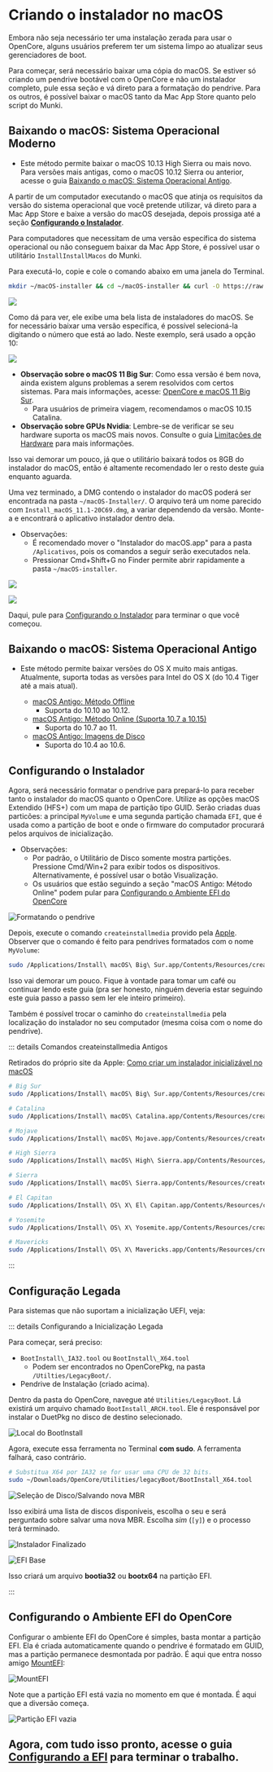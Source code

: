 # Criando o instalador no macOS

Embora não seja necessário ter uma instalação zerada para usar o OpenCore, alguns usuários preferem ter um sistema limpo ao atualizar seus gerenciadores de boot.

Para começar, será necessário baixar uma cópia do macOS. Se estiver só criando um pendrive bootável com o OpenCore e não um instalador completo, pule essa seção e vá direto para a formatação do pendrive. Para os outros, é possível baixar o macOS tanto da Mac App Store quanto pelo script do Munki.

## Baixando o macOS: Sistema Operacional Moderno

* Este método permite baixar o macOS 10.13 High Sierra ou mais novo. Para versões mais antigas, como o macOS 10.12 Sierra ou anterior, acesse o guia [Baixando o macOS: Sistema Operacional Antigo](#downloading-macos-legacy-os).

A partir de um computador executando o macOS que atinja os requisitos da versão do sistema operacional que você pretende utilizar, vá direto para a Mac App Store e baixe a versão do macOS desejada, depois prossiga até a seção [**Configurando o Instalador**](#setting-up-the-installer).

Para computadores que necessitam de uma versão específica do sistema operacional ou não conseguem baixar da Mac App Store, é possível usar o utilitário `InstallInstallMacos` do Munki.

Para executá-lo, copie e cole o comando abaixo em uma janela do Terminal.

```sh
mkdir ~/macOS-installer && cd ~/macOS-installer && curl -O https://raw.githubusercontent.com/munki/macadmin-scripts/main/installinstallmacos.py && sudo python installinstallmacos.py
```

![](../images/installer-guide/mac-install-md/munki.png)

Como dá para ver, ele exibe uma bela lista de instaladores do macOS. Se for necessário baixar uma versão específica, é possível selecioná-la digitando o número que está ao lado. Neste exemplo, será usado a opção 10:

![](../images/installer-guide/mac-install-md/munki-process.png)

* **Observação sobre o macOS 11 Big Sur**: Como essa versão é bem nova, ainda existem alguns problemas a serem resolvidos com certos sistemas. Para mais informações, acesse: [OpenCore e macOS 11 Big Sur](../extras/big-sur/README.md).
  * Para usuários de primeira viagem, recomendamos o macOS 10.15 Catalina.
* **Observação sobre GPUs Nvidia**: Lembre-se de verificar se seu hardware suporta os macOS mais novos. Consulte o guia [Limitações de Hardware](../macos-limits.md) para mais informações.

Isso vai demorar um pouco, já que o utilitário baixará todos os 8GB do instalador do macOS, então é altamente recomendado ler o resto deste guia enquanto aguarda.

Uma vez terminado, a DMG contendo o instalador do macOS poderá ser encontrada na pasta `~/macOS-Installer/`. O arquivo terá um nome parecido com `Install_macOS_11.1-20C69.dmg`, a variar dependendo da versão. Monte-a e encontrará o aplicativo instalador dentro dela.

* Observações:
  * É recomendado mover o "Instalador do macOS.app" para a pasta `/Aplicativos`, pois os comandos a seguir serão executados nela.
  * Pressionar Cmd+Shift+G no Finder permite abrir rapidamente a pasta `~/macOS-installer`.

![](../images/installer-guide/mac-install-md/munki-done.png)

![](../images/installer-guide/mac-install-md/munki-dmg.png)

Daqui, pule para [Configurando o Instalador](#setting-up-the-installer) para terminar o que você começou.

## Baixando o macOS: Sistema Operacional Antigo

* Este método permite baixar versões do OS X muito mais antigas. Atualmente, suporta todas as versões para Intel do OS X (do 10.4 Tiger até a mais atual).

  * [macOS Antigo: Método Offline](./mac-install-pkg.md)
    * Suporta do 10.10 ao 10.12.
  * [macOS Antigo: Método Online (Suporta 10.7 a 10.15)](./mac-install-recovery.md)
    * Suporta do 10.7 ao 11.
  * [macOS Antigo: Imagens de Disco](./mac-install-dmg.md)
    * Suporta do 10.4 ao 10.6.

## Configurando o Instalador

Agora, será necessário formatar o pendrive para prepará-lo para receber tanto o instalador do macOS quanto o OpenCore. Utilize as opções macOS Extendido (HFS+) com um mapa de partição tipo GUID. Serão criadas duas particões: a principal `MyVolume` e uma segunda partição chamada `EFI`, que é usada como a partição de boot e onde o firmware do computador procurará pelos arquivos de inicialização.

* Observações:
  * Por padrão, o Utilitário de Disco somente mostra partições. Pressione Cmd/Win+2 para exibir todos os dispositivos. Alternativamente, é possível usar o botão Visualização.
  * Os usuários que estão seguindo a seção "macOS Antigo: Método Online" podem pular para [Configurando o Ambiente EFI do OpenCore](#setting-up-opencore-s-efi-environment)

![Formatando o pendrive](../images/installer-guide/mac-install-md/format-usb.png)

Depois, execute o comando `createinstallmedia` provido pela [Apple](https://support.apple.com/en-us/HT201372).
Observer que o comando é feito para pendrives formatados com o nome `MyVolume`:

```sh
sudo /Applications/Install\ macOS\ Big\ Sur.app/Contents/Resources/createinstallmedia --volume /Volumes/MyVolume
```

Isso vai demorar um pouco. Fique à vontade para tomar um café ou continuar lendo este guia (pra ser honesto, ninguém deveria estar seguindo este guia passo a passo sem ler ele inteiro primeiro).

Também é possível trocar o caminho do `createinstallmedia` pela localização do instalador no seu computador (mesma coisa com o nome do pendrive).

::: details Comandos createinstallmedia Antigos

Retirados do próprio site da Apple: [Como criar um instalador inicializável no macOS](https://support.apple.com/pt-br/HT201372)

```sh
# Big Sur
sudo /Applications/Install\ macOS\ Big\ Sur.app/Contents/Resources/createinstallmedia --volume /Volumes/MyVolume

# Catalina
sudo /Applications/Install\ macOS\ Catalina.app/Contents/Resources/createinstallmedia --volume /Volumes/MyVolume

# Mojave
sudo /Applications/Install\ macOS\ Mojave.app/Contents/Resources/createinstallmedia --volume /Volumes/MyVolume

# High Sierra
sudo /Applications/Install\ macOS\ High\ Sierra.app/Contents/Resources/createinstallmedia --volume /Volumes/MyVolume

# Sierra
sudo /Applications/Install\ macOS\ Sierra.app/Contents/Resources/createinstallmedia --volume /Volumes/MyVolume --applicationpath /Applications/Install\ macOS\ Sierra.app

# El Capitan
sudo /Applications/Install\ OS\ X\ El\ Capitan.app/Contents/Resources/createinstallmedia --volume /Volumes/MyVolume --applicationpath /Applications/Install\ OS\ X\ El\ Capitan.app

# Yosemite
sudo /Applications/Install\ OS\ X\ Yosemite.app/Contents/Resources/createinstallmedia --volume /Volumes/MyVolume --applicationpath /Applications/Install\ OS\ X\ Yosemite.app

# Mavericks
sudo /Applications/Install\ OS\ X\ Mavericks.app/Contents/Resources/createinstallmedia --volume /Volumes/MyVolume --applicationpath /Applications/Install\ OS\ X\ Mavericks.app --nointeraction
```

:::

## Configuração Legada

Para sistemas que não suportam a inicialização UEFI, veja:

::: details Configurando a Inicialização Legada

Para começar, será preciso:

* `BootInstall\_IA32.tool` ou `BootInstall\_X64.tool`
  * Podem ser encontrados no OpenCorePkg, na pasta `/Utilties/LegacyBoot/`.
* Pendrive de Instalação (criado acima).

Dentro da pasta do OpenCore, navegue até `Utilities/LegacyBoot`. Lá existirá um arquivo chamado `BootInstall_ARCH.tool`. Ele é responsável por instalar o DuetPkg no disco de destino selecionado.

![Local do BootInstall](../images/extras/legacy-md/download.png)

Agora, execute essa ferramenta no Terminal **com sudo**. A ferramenta falhará, caso contrário.

```sh
# Substitua X64 por IA32 se for usar uma CPU de 32 bits.
sudo ~/Downloads/OpenCore/Utilities/legacyBoot/BootInstall_X64.tool
```

![Seleção de Disco/Salvando nova MBR](../images/extras/legacy-md/boot-disk.png)

Isso exibirá uma lista de discos disponíveis, escolha o seu e será perguntado sobre salvar uma nova MBR. Escolha _sim_ (`[y]`) e o processo terá terminado.

![Instalador Finalizado](../images/extras/legacy-md/boot-done.png)

![EFI Base](../images/extras/legacy-md/efi-base.png)

Isso criará um arquivo **bootia32** ou **bootx64** na partição EFI.

:::

## Configurando o Ambiente EFI do OpenCore

Configurar o ambiente EFI do OpenCore é simples, basta montar a partição EFI. Ela é criada automaticamente quando o pendrive é formatado em GUID, mas a partição permanece desmontada por padrão. É aqui que entra nosso amigo [MountEFI](https://github.com/corpnewt/MountEFI):

![MountEFI](../images/installer-guide/mac-install-md/mount-efi-usb.png)

Note que a partição EFI está vazia no momento em que é montada. É aqui que a diversão começa.

![Partição EFI vazia](../images/installer-guide/mac-install-md/base-efi.png)

## Agora, com tudo isso pronto, acesse o guia [Configurando a EFI](./opencore-efi.md) para terminar o trabalho.
